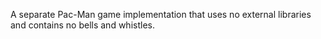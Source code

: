 A separate Pac-Man game implementation that uses no external libraries and contains no bells and whistles.
